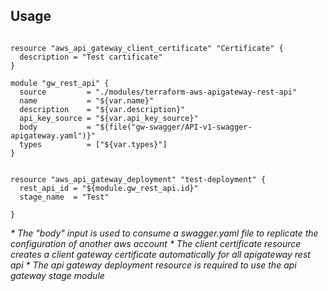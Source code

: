 ## Usage

```hcl

resource "aws_api_gateway_client_certificate" "Certificate" {
  description = "Test cartificate"
}

module "gw_rest_api" {
  source         = "./modules/terraform-aws-apigateway-rest-api"
  name           = "${var.name}"
  description    = "${var.description}"
  api_key_source = "${var.api_key_source}"
  body           = "${file("gw-swagger/API-v1-swagger-apigateway.yaml")}"
  types          = ["${var.types}"]
}


resource "aws_api_gateway_deployment" "test-deployment" {
  rest_api_id = "${module.gw_rest_api.id}"
  stage_name  = "Test"
  
}

```
_* The "body" input is used to consume a swagger.yaml file to replicate the configuration of another aws account_
_* The client certificate resource creates a client gateway certificate automatically for all apigateway rest api_
_* The api gateway deployment resource is required to use the api gateway stage module_

